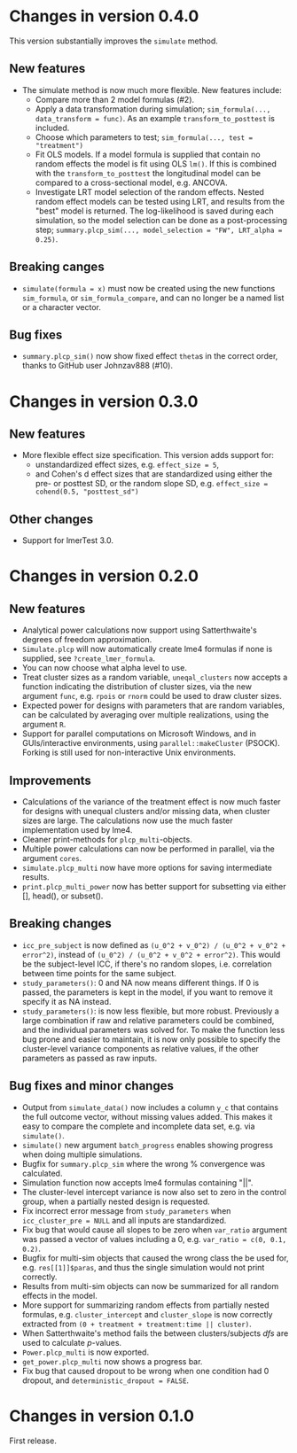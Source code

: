 
# Changes in version 0.4.0

This version substantially improves the `simulate` method.

## New features
* The simulate method is now much more flexible. New features include:
   - Compare more than 2 model formulas (#2).
   - Apply a data transformation during simulation; `sim_formula(..., data_transform = func)`.
     As an example `transform_to_posttest` is included.
   - Choose which parameters to test; `sim_formula(..., test = "treatment")`
   - Fit OLS models. If a model formula is supplied that contain no random effects the
   model is fit using OLS `lm()`. If this is combined with the `transform_to_posttest` the
   longitudinal model can be compared to a cross-sectional model, e.g. ANCOVA. 
   - Investigate LRT model selection of the random effects. Nested random effect models
   can be tested using LRT, and results from the "best" model is returned. The log-likelihood 
   is saved during each simulation, so the model selection can be done as a
   post-processing step; `summary.plcp_sim(..., model_selection = "FW", LRT_alpha = 0.25)`.
   
## Breaking canges
* `simulate(formula = x)` must now be created using the new functions `sim_formula`, or
`sim_formula_compare`, and can no longer be a named list or a character vector. 

## Bug fixes
* `summary.plcp_sim()` now show fixed effect `theta`s in the correct order, thanks to
GitHub user Johnzav888 (#10).

# Changes in version 0.3.0

## New features
* More flexible effect size specification. This version adds support for:
   - unstandardized effect sizes, e.g. `effect_size = 5`,
   - and Cohen's d effect sizes that are standardized 
   using either the pre- or posttest SD, or the random slope SD,
   e.g. `effect_size = cohend(0.5, "posttest_sd")`

## Other changes
* Support for lmerTest 3.0.

# Changes in version 0.2.0
## New features
* Analytical power calculations now support using Satterthwaite's degrees of
  freedom approximation.
* `Simulate.plcp` will now automatically create lme4 formulas if none is
  supplied, see `?create_lmer_formula`.
* You can now choose what alpha level to use.
* Treat cluster sizes as a random variable, `uneqal_clusters` now accepts
  a function indicating the distribution of cluster sizes, via the new argument
  `func`, e.g. `rpois` or `rnorm` could be used to draw cluster sizes.
* Expected power for designs with parameters that are random variables,
  can be calculated by averaging over multiple realizations, using the
  argument `R`.
* Support for parallel computations on Microsoft Windows, and in GUIs/interactive
  environments, using `parallel::makeCluster` (PSOCK). Forking is still used for
  non-interactive Unix environments.
  
## Improvements
* Calculations of the variance of the treatment effect is now much faster for
  designs with unequal clusters and/or missing data, when cluster sizes are
  large. The calculations now use the much faster implementation used by lme4.
* Cleaner print-methods for `plcp_multi`-objects.
* Multiple power calculations can now be performed in parallel, via the
  argument `cores`.
* `simulate.plcp_multi` now have more options for saving intermediate results.
* `print.plcp_multi_power` now has better support for subsetting via either [], 
head(), or subset().

## Breaking changes
* `icc_pre_subject` is now defined as `(u_0^2 + v_0^2) / (u_0^2 + v_0^2 + error^2)`,
instead of `(u_0^2) / (u_0^2 + v_0^2 + error^2)`. This would be the subject-level ICC, 
if there's no random slopes, i.e. correlation between time points for the same subject.
* `study_parameters()`: 0 and NA now means different things. If 0 is passed, the parameters
is kept in the model, if you want to remove it specify it as NA instead.
* `study_parameters()`: is now less flexible, but more robust. Previously a large
combination if raw and relative parameters could be combined, and the individual 
parameters was solved for. To make the function less bug prone and easier to maintain,
it is now only possible to specify the cluster-level variance components as relative values,
if the other parameters as passed as raw inputs. 

## Bug fixes and minor changes
* Output from `simulate_data()` now includes a column `y_c` that contains the full outcome vector,
without missing values added. This makes it easy to compare the complete and incomplete
data set, e.g. via `simulate()`.
* `simulate()` new argument `batch_progress` enables showing progress when doing
  multiple simulations.
* Bugfix for `summary.plcp_sim` where the wrong % convergence was calculated.
* Simulation function now accepts lme4 formulas containing "||".
* The cluster-level intercept variance is now also set to zero in the control
  group, when a partially nested design is requested.
* Fix incorrect error message from `study_parameters` when
  `icc_cluster_pre = NULL` and all inputs are standardized.
* Fix bug that would cause all slopes to be zero when `var_ratio` argument was
  passed a vector of values including a 0, e.g. `var_ratio = c(0, 0.1, 0.2)`.
* Bugfix for multi-sim objects that caused the wrong class the be used for,
  e.g. `res[[1]]$paras`, and thus the single simulation would not print
  correctly.
* Results from multi-sim objects can now be summarized for all random effects
  in the model.
* More support for summarizing random effects from partially nested formulas,
  e.g. `cluster_intercept` and `cluster_slope` is now correctly extracted from
  `(0 + treatment + treatment:time || cluster)`.
* When Satterthwaite's method fails the between clusters/subjects *dfs*
  are used to calculate *p*-values.
* `Power.plcp_multi` is now exported.
* `get_power.plcp_multi` now shows a progress bar.
* Fix bug that caused dropout to be wrong when one condition had 0 dropout, and
`deterministic_dropout = FALSE`.

# Changes in version 0.1.0
First release.
